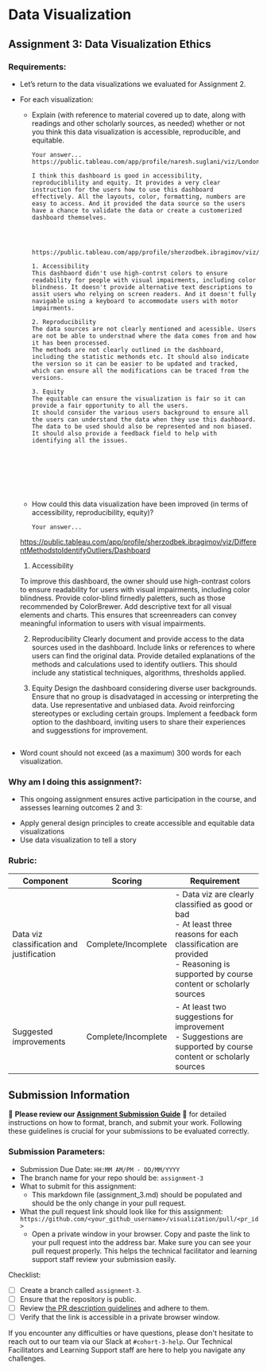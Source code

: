 # Data Visualization

## Assignment 3: Data Visualization Ethics

### Requirements:
- Let’s return to the data visualizations we evaluated for Assignment 2.  
- For each visualization: 
    - Explain (with reference to material covered up to date, along with readings and other scholarly sources, as needed) whether or not you think this data visualization is accessible, reproducible, and equitable. 
        ```
        Your answer...
      https://public.tableau.com/app/profile/naresh.suglani/viz/LondoninNumbers/LondonDemographics

      I think this dashboard is good in accessibility, reproduciblility and equity. It provides a very clear instruction for the users how to use this dashboard effectively. All the layouts, color, formatting, numbers are easy to access. And it provided the data source so the users have a chance to validate the data or create a customerized dashboard themselves.




      https://public.tableau.com/app/profile/sherzodbek.ibragimov/viz/DifferentMethodstoIdentifyOutliers/Dashboard

      1. Accessibility
      This dashbaord didn't use high-contrst colors to ensure readability for people with visual impairments, including color blindness. It doesn't provide alternative text descriptions to assit users who relying on screen readers. And it doesn't fully navigable using a keyboard to accommodate users with motor impairments. 

      2. Reproducibility
      The data sources are not clearly mentioned and acessible. Users are not be able to understnad where the data comes from and how it has been processed.
      The methods are not clearly outlined in the dashboard, including the statistic methonds etc. It should also indicate the version so it can be easier to be updated and tracked, which can ensure all the modifications can be traced from the versions.

      3. Equity
      The equitable can ensure the visualization is fair so it can provide a fair opportunity to all the users.
      It should consider the various users background to ensure all the users can understand the data when they use this dashboard. The data to be used should also be represented and non biased. It should also provide a feedback field to help with identifying all the issues.








        ```
    - How could this data visualization have been improved (in terms of accessibility, reproducibility, equity)?  
        ```
        Your answer...
    https://public.tableau.com/app/profile/sherzodbek.ibragimov/viz/DifferentMethodstoIdentifyOutliers/Dashboard
    
    1. Accessibility

    To improve this dashboard, the owner should use high-contrast colors to ensure readability for users with visual impairments, including color blindness. Provide color-blind firnedly paletters, such as those recommended by ColorBrewer. Add descriptive text for all visual elements and charts. This ensures that screenreaders can convey meaningful information to users with visual impairments.

    2. Reproducibility
    Clearly document and provide access to the data sources used in the dashboard. Include links or references to where users can find the original data. Provide detailed explanations of the methods and calculations used to identify outliers. This should include any statistical techniques, algorithms, thresholds applied.

    3. Equity
    Design the dashboard considering diverse user backgrounds. Ensure that no group is disadvataged in accessing or interpreting the data.
    Use representative and unbiased data. Avoid reinforcing stereotypes or excluding certain groups. 
    Implement a feedback form option to the dashboard, inviting users to share their experiences and suggesstions for improvement.








        ```

- Word count should not exceed (as a maximum) 300 words for each visualization. 

### Why am I doing this assignment?:
- This ongoing assignment ensures active participation in the course, and assesses learning outcomes 2 and 3:  
* Apply general design principles to create accessible and equitable data visualizations
* Use data visualization to tell a story

### Rubric:
| Component               | Scoring   | Requirement                                                 |
|-------------------------|-----------|-------------------------------------------------------------|
| Data viz classification and justification | Complete/Incomplete | - Data viz are clearly classified as good or bad<br />- At least three reasons for each classification are provided<br />- Reasoning is supported by course content or scholarly sources |
| Suggested improvements  | Complete/Incomplete | - At least two suggestions for improvement<br />- Suggestions are supported by course content or scholarly sources |

## Submission Information

🚨 **Please review our [Assignment Submission Guide](https://github.com/UofT-DSI/onboarding/blob/main/onboarding_documents/submissions.md)** 🚨 for detailed instructions on how to format, branch, and submit your work. Following these guidelines is crucial for your submissions to be evaluated correctly.

### Submission Parameters:
* Submission Due Date: `HH:MM AM/PM - DD/MM/YYYY`
* The branch name for your repo should be: `assignment-3`
* What to submit for this assignment:
    * This markdown file (assignment_3.md) should be populated and should be the only change in your pull request.
* What the pull request link should look like for this assignment: `https://github.com/<your_github_username>/visualization/pull/<pr_id>`
    * Open a private window in your browser. Copy and paste the link to your pull request into the address bar. Make sure you can see your pull request properly. This helps the technical facilitator and learning support staff review your submission easily.

Checklist:
- [ ] Create a branch called `assignment-3`.
- [ ] Ensure that the repository is public.
- [ ] Review [the PR description guidelines](https://github.com/UofT-DSI/onboarding/blob/main/onboarding_documents/submissions.md#guidelines-for-pull-request-descriptions) and adhere to them.
- [ ] Verify that the link is accessible in a private browser window.

If you encounter any difficulties or have questions, please don't hesitate to reach out to our team via our Slack at `#cohort-3-help`. Our Technical Facilitators and Learning Support staff are here to help you navigate any challenges.

